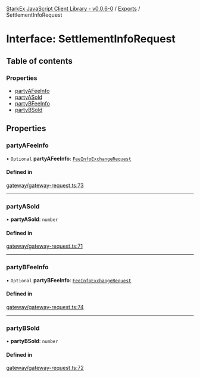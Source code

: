 [StarkEx JavaScript Client Library - v0.0.6-0](../README.md) / [Exports](../modules.md) / SettlementInfoRequest

# Interface: SettlementInfoRequest

## Table of contents

### Properties

- [partyAFeeInfo](SettlementInfoRequest.md#partyafeeinfo)
- [partyASold](SettlementInfoRequest.md#partyasold)
- [partyBFeeInfo](SettlementInfoRequest.md#partybfeeinfo)
- [partyBSold](SettlementInfoRequest.md#partybsold)

## Properties

### partyAFeeInfo

• `Optional` **partyAFeeInfo**: [`FeeInfoExchangeRequest`](FeeInfoExchangeRequest.md)

#### Defined in

[gateway/gateway-request.ts:73](https://github.com/starkware-libs/starkex-js/blob/f906f83/src/lib/gateway/gateway-request.ts#L73)

---

### partyASold

• **partyASold**: `number`

#### Defined in

[gateway/gateway-request.ts:71](https://github.com/starkware-libs/starkex-js/blob/f906f83/src/lib/gateway/gateway-request.ts#L71)

---

### partyBFeeInfo

• `Optional` **partyBFeeInfo**: [`FeeInfoExchangeRequest`](FeeInfoExchangeRequest.md)

#### Defined in

[gateway/gateway-request.ts:74](https://github.com/starkware-libs/starkex-js/blob/f906f83/src/lib/gateway/gateway-request.ts#L74)

---

### partyBSold

• **partyBSold**: `number`

#### Defined in

[gateway/gateway-request.ts:72](https://github.com/starkware-libs/starkex-js/blob/f906f83/src/lib/gateway/gateway-request.ts#L72)
